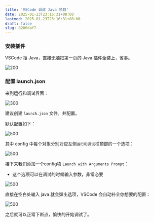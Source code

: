 ```yaml
---
title: 'VSCode 调试 Java 项目'
date: 2025-01-23T23:16:31+08:00
lastmod: 2025-01-23T23:16:31+08:00
draft: false
slug: 8286daf7
---
```



### 安装插件

VSCode 搜 Java，直接无脑把第一页的 Java 插件全装上，省事。

![200](../../../../img/Pasted%20image%2020250123164530.png)


### 配置 launch.json

来到运行和调试界面：

![300](../../../../img/Pasted%20image%2020250123164756.png)

建议创建 `launch.json` 文件，并配置。

默认配置如下：

![500](../../../../img/Pasted%20image%2020250123165119.png)

其中 config 中每个对象分别对应左侧`运行和调试`栏顶部的一个选项：

![500](../../../../img/Pasted%20image%2020250123165244.png)

接下来我们添加一个config项 `Launch with Arguments Prompt`：
- 这个选项可以在调试的时候输入参数，非常必要

![500](../../../../img/Pasted%20image%2020250123165350.png)

直接在空白处输入 java 就会弹出选项，VSCode 会自动补全你想要的配置：

![500](../../../../img/Pasted%20image%2020250123165824.png)

之后就可以正常下断点，愉快的开始调试了。






